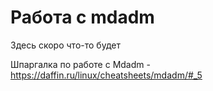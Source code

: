 # Работа с mdadm
<!-- https://www.dmosk.ru/miniinstruktions.php?mini=mdadm -->
<!-- http://xgu.ru/wiki/mdadm -->

Здесь скоро что-то будет

Шпаргалка по работе с Mdadm - https://daffin.ru/linux/cheatsheets/mdadm/#_5
